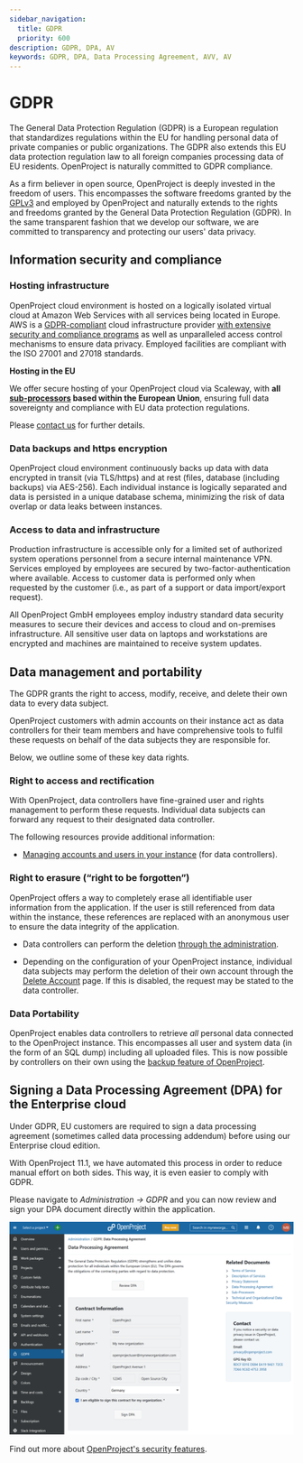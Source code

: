 ```yaml
---
sidebar_navigation:
  title: GDPR
  priority: 600
description: GDPR, DPA, AV
keywords: GDPR, DPA, Data Processing Agreement, AVV, AV
---
```


# GDPR

The General Data Protection Regulation (GDPR) is a European regulation that standardizes regulations within the EU for handling personal  data of private companies or public organizations. The GDPR also extends this EU data protection regulation law to all foreign companies  processing data of EU residents. OpenProject is naturally committed to GDPR compliance.

As a firm believer in open source, OpenProject is deeply invested in the freedom of users. This encompasses the software freedoms granted by the [GPLv3](https://www.gnu.org/licenses/quick-guide-gplv3.en.html) and employed by OpenProject and naturally extends to the rights and  freedoms granted by the General Data Protection Regulation (GDPR). In  the same transparent fashion that we develop our software, we are  committed to transparency and protecting our users' data privacy.

## Information security and compliance

### Hosting infrastructure

OpenProject cloud environment is hosted on a logically isolated virtual cloud at Amazon Web Services with all services being located in Europe. AWS is a [GDPR-compliant](https://aws.amazon.com/compliance/gdpr-center/) cloud infrastructure provider [with extensive security and compliance programs](https://aws.amazon.com/security/) as well as unparalleled access control mechanisms to ensure data privacy. Employed facilities are compliant with the ISO 27001 and 27018 standards.

**Hosting in the EU**

We offer secure hosting of your OpenProject cloud via Scaleway, with **all [sub-processors](https://www.openproject.org/legal/data-processing-agreement/sub-processors/) based within the European Union**, ensuring full data sovereignty and compliance with EU data protection regulations. 

Please [contact us](https://www.openproject.org/contact/) for further details.

### Data backups and https encryption

OpenProject cloud environment continuously backs up data with data encrypted in transit (via TLS/https) and at rest (files, database (including backups) via AES-256). Each individual instance is logically separated and data is persisted in a unique database schema, minimizing the risk of data overlap or data leaks between instances.

### Access to data and infrastructure

Production infrastructure is accessible only for a limited set of authorized system operations personnel from a secure internal maintenance VPN. Services employed by employees are secured by two-factor-authentication where available. Access to customer data is performed only when requested by the customer (i.e., as part of a support or data import/export request).

All OpenProject GmbH employees employ industry standard data security measures to secure their devices and access to cloud and on-premises infrastructure. All sensitive user data on laptops and workstations are encrypted and machines are maintained to receive system updates.

## Data management and portability

The GDPR grants the right to access, modify, receive, and delete their own data to every data subject. 

OpenProject customers with admin accounts on their instance act as data controllers for their team members and have comprehensive tools to fulfil these requests on behalf of the data subjects they are responsible for.

Below, we outline some of these key data rights.

### Right to access and rectification

With OpenProject, data controllers have fine-grained user and rights management to perform these requests. Individual data subjects can forward any request to their designated data controller.

The following resources provide additional information:

- [Managing accounts and users in your instance](../../../system-admin-guide/users-permissions/) (for data controllers).

### Right to erasure (“right to be forgotten”)

OpenProject offers a way to completely erase all identifiable user information from the application. If the user is still referenced from data within the instance, these references are replaced with an anonymous user to ensure the data integrity of the application.

- Data controllers can perform the deletion [through the administration](../../../system-admin-guide/users-permissions/users/).

- Depending on the configuration of your OpenProject instance, individual data subjects may perform the deletion of their own account through the [Delete Account](../../../user-guide/account-settings/) page. If this is disabled, the request may be stated to the data controller.

### Data Portability

OpenProject enables data controllers to retrieve *all* personal data connected to the OpenProject instance. This encompasses all user and system data (in the form of an SQL dump) including all uploaded files.
This is now possible by controllers on their own using the [backup feature of OpenProject](../backups/).

## Signing a Data Processing Agreement (DPA) for the Enterprise cloud

Under GDPR, EU customers are required to sign a data processing agreement (sometimes called data processing addendum) before using our Enterprise cloud edition.

With OpenProject 11.1, we have automated this process in order to reduce manual  effort on both sides. This way, it is even easier to comply with GDPR.  

Please navigate to *Administration -> GDPR* and you can now review and sign your DPA document directly within the application.

![OpenProject DPA in OpenProject administration](openproject_enterprise_guide_gdpr.png)

Find out more about [OpenProject's security features](../../../security-and-privacy/statement-on-security/#openproject-security-features).
